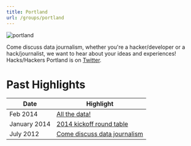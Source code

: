```yaml
---
title: Portland
url: /groups/portland
---
```


![portland](https://cdn.pixabay.com/photo/2017/05/29/02/27/portland-2352754_960_720.jpg)

Come discuss data journalism, whether you're a hacker/developer or a hack/journalist, we want to hear about your ideas and experiences! Hacks/Hackers Portland is on [Twitter](https://twitter.com/HacksHackersPDX).

# Past Highlights

| **Date**  | **Highlight** |  
|-----------|---------------|  
| Feb 2014 | [All the data!](http://calagator.org/events/1250465649) |
| January 2014 | [2014 kickoff round table](https://calagator.org/events/1250465440) |
| July 2012 | [Come discuss data journalism](http://calagator.org/events/1250462474) |   
